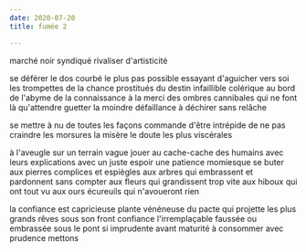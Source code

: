 ```yaml
---
date: 2020-07-20
title: fumée 2

---
```


marché noir syndiqué
rivaliser d'artisticité

se déférer le dos courbé le plus pas possible
essayant d'aguicher vers soi les trompettes de la chance
prostitués du destin infaillible colérique
au bord de l'abyme de la connaissance
à la merci des ombres cannibales
qui ne font là qu'attendre guetter
la moindre défaillance à déchirer sans relâche

se mettre à nu de toutes les façons
commande d'être intrépide
de ne pas craindre les morsures
la misère le doute les plus viscérales

à l'aveugle sur un terrain vague
jouer au cache-cache des humains avec leurs explications
avec un juste espoir une patience momiesque
se buter aux pierres complices et espiègles
aux arbres qui embrassent et pardonnent sans compter
aux fleurs qui grandissent trop vite
aux hiboux qui ont tout vu
aux ours écureuils qui n'avoueront rien

la confiance est capricieuse
plante vénéneuse du pacte
qui projette les plus grands rêves
sous son front
confiance l'irremplaçable
faussée ou embrassée sous le pont
si imprudente avant maturité
à consommer avec prudence
mettons

